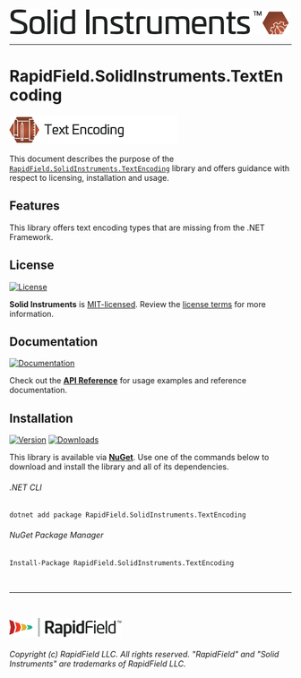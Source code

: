 <!--
Copyright (c) RapidField LLC. Licensed under the MIT License. See LICENSE.txt in the project root for license information.
-->

[![Solid Instruments logo](../../SolidInstruments.Logo.Color.Transparent.500w.png)](../../README.md)
- - -

# RapidField.SolidInstruments.TextEncoding

![Text Encoding](Label.TextEncoding.300w.png)

This document describes the purpose of the [`RapidField.SolidInstruments.TextEncoding`]() library and offers guidance with respect to licensing, installation and usage.

## Features

This library offers text encoding types that are missing from the .NET Framework.

## License

[![License](https://img.shields.io/github/license/rapidfield/solid-instruments?style=flat&color=lightseagreen&label=license&logo=open-access&logoColor=lightgrey)](../../LICENSE.txt)

**Solid Instruments** is [MIT-licensed](https://en.wikipedia.org/wiki/MIT_License). Review the [license terms](../../LICENSE.txt) for more information.

## Documentation

[![Documentation](https://img.shields.io/badge/documentation-website-tan?style=flat&logo=buffer&logoColor=lightgrey)](https://www.solidinstruments.com/api/RapidField.SolidInstruments.TextEncoding.html)

Check out the [**API Reference**](https://www.solidinstruments.com/api/RapidField.SolidInstruments.TextEncoding.html) for usage examples and reference documentation.

## Installation

[![Version](https://img.shields.io/nuget/vpre/RapidField.SolidInstruments.TextEncoding?style=flat&color=blue&label=version&logo=nuget&logoColor=lightgrey)](https://www.nuget.org/packages/RapidField.SolidInstruments.TextEncoding)
[![Downloads](https://img.shields.io/nuget/dt/RapidField.SolidInstruments.TextEncoding?style=flat&color=blue&logo=nuget&logoColor=lightgrey)](https://www.nuget.org/packages/RapidField.SolidInstruments.TextEncoding)

This library is available via [**NuGet**](https://docs.microsoft.com/en-us/nuget/quickstart/install-and-use-a-package-in-visual-studio). Use one of the commands below to download and install the library and all of its dependencies.

###### .NET CLI

```shell
dotnet add package RapidField.SolidInstruments.TextEncoding
```

###### NuGet Package Manager

```shell
Install-Package RapidField.SolidInstruments.TextEncoding
```

<br />

- - -

<br />

[![RapidField logo](../../RapidField.Logo.Color.Black.Transparent.200w.png)](https://www.rapidfield.com)

###### Copyright (c) RapidField LLC. All rights reserved. "RapidField" and "Solid Instruments" are trademarks of RapidField LLC.